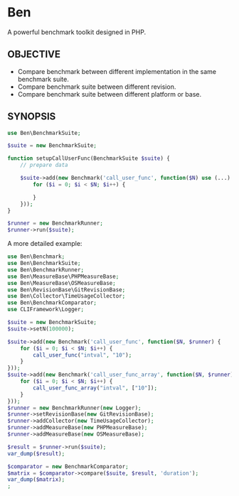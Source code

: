 Ben
================================
A powerful benchmark toolkit designed in PHP.



OBJECTIVE
------------

- Compare benchmark between different implementation in the same benchmark suite.
- Compare benchmark suite between different revision.
- Compare benchmark suite between different platform or base.


SYNOPSIS
-----------

```php
use Ben\BenchmarkSuite;

$suite = new BenchmarkSuite;

function setupCallUserFunc(BenchmarkSuite $suite) {
    // prepare data

    $suite->add(new Benchmark('call_user_func', function($N) use (...) {
        for ($i = 0; $i < $N; $i++) {

        }
    }));
}

$runner = new BenchmarkRunner;
$runner->run($suite);
```

A more detailed example:

```php
use Ben\Benchmark;
use Ben\BenchmarkSuite;
use Ben\BenchmarkRunner;
use Ben\MeasureBase\PHPMeasureBase;
use Ben\MeasureBase\OSMeasureBase;
use Ben\RevisionBase\GitRevisionBase;
use Ben\Collector\TimeUsageCollector;
use Ben\BenchmarkComparator;
use CLIFramework\Logger;

$suite = new BenchmarkSuite;
$suite->setN(100000);

$suite->add(new Benchmark('call_user_func', function($N, $runner) {
    for ($i = 0; $i < $N; $i++) {
        call_user_func("intval", "10");
    }
}));
$suite->add(new Benchmark('call_user_func_array', function($N, $runner) {
    for ($i = 0; $i < $N; $i++) {
        call_user_func_array("intval", ["10"]);
    }
}));
$runner = new BenchmarkRunner(new Logger);
$runner->setRevisionBase(new GitRevisionBase);
$runner->addCollector(new TimeUsageCollector);
$runner->addMeasureBase(new PHPMeasureBase);
$runner->addMeasureBase(new OSMeasureBase);

$result = $runner->run($suite);
var_dump($result); 

$comparator = new BenchmarkComparator;
$matrix = $comparator->compare($suite, $result, 'duration');
var_dump($matrix);
;
```


